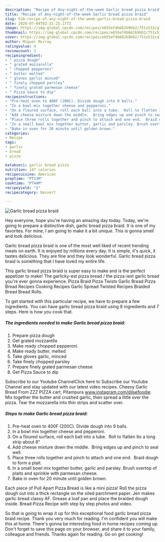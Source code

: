 ```yaml
---
description: "Recipe of Any-night-of-the-week Garlic bread pizza braid"
title: "Recipe of Any-night-of-the-week Garlic bread pizza braid"
slug: 618-recipe-of-any-night-of-the-week-garlic-bread-pizza-braid
date: 2020-07-04T02:31:25.177Z
image: https://img-global.cpcdn.com/recipes/e655ef4b662b9bb2/751x532cq70/garlic-bread-pizza-braid-recipe-main-photo.jpg
thumbnail: https://img-global.cpcdn.com/recipes/e655ef4b662b9bb2/751x532cq70/garlic-bread-pizza-braid-recipe-main-photo.jpg
cover: https://img-global.cpcdn.com/recipes/e655ef4b662b9bb2/751x532cq70/garlic-bread-pizza-braid-recipe-main-photo.jpg
author: Miguel Murray
ratingvalue: 4
reviewcount: 3
recipeingredient:
- " pizza dough"
- " grated mozzarella"
- " chopped pepperoni"
- " butter melted"
- " gloves garlic minced"
- " finely chopped parsley"
- " finely grated parmesan cheese"
- " Pizza Sauce to dip"
recipeinstructions:
- "Pre-heat oven to 400F (200C). Divide dough into 9 balls."
- "In a bowl mix together cheese and pepperoni."
- "On a floured surface, roll each ball into a tube.  Roll to flatten Ito a long strip about 8&#34;"
- "Add cheese mixture down the middle.  Bring edges up and pinch to seal well."
- "Place three rolls together and pinch to attach and one end.  Braid dough to form a plait."
- "In a small bowl mix together butter, garlic and parsley. Brush overtop of plaits and sprinkle with parmesan cheese."
- "Bake in oven for 20 minute until golden brown."
categories:
- Recipe
tags:
- garlic
- bread
- pizza

katakunci: garlic bread pizza 
nutrition: 147 calories
recipecuisine: American
preptime: "PT13M"
cooktime: "PT44M"
recipeyield: "2"
recipecategory: Dessert

---
```



![Garlic bread pizza braid](https://img-global.cpcdn.com/recipes/e655ef4b662b9bb2/751x532cq70/garlic-bread-pizza-braid-recipe-main-photo.jpg)

Hey everyone, hope you're having an amazing day today. Today, we're going to prepare a distinctive dish, garlic bread pizza braid. It is one of my favorites. For mine, I am going to make it a bit unique. This is gonna smell and look delicious.

Garlic bread pizza braid is one of the most well liked of recent trending meals on earth. It is enjoyed by millions every day. It is simple, it's quick, it tastes delicious. They are fine and they look wonderful. Garlic bread pizza braid is something that I have loved my entire life.

This garlic bread pizza braid is super easy to make and is the perfect appetizer to make! The garlicky-est pizza bread / the pizza-iest garlic bread you&#39;re ever gonna experience. Pizza Braid Pizza Twists Garlic Bread Pizza Bread Recipes Cooking Recipes Garlic Spread Twisted Recipes Braided Bread Bread Rolls.


To get started with this particular recipe, we have to prepare a few ingredients. You can have garlic bread pizza braid using 8 ingredients and 7 steps. Here is how you cook that.

<!--inarticleads1-->

##### The ingredients needed to make Garlic bread pizza braid:

1. Prepare  pizza dough
1. Get  grated mozzarella
1. Make ready  chopped pepperoni
1. Make ready  butter, melted
1. Take  gloves garlic, minced
1. Take  finely chopped parsley
1. Prepare  finely grated parmesan cheese
1. Get  Pizza Sauce to dip


Subscribe to our Youtube ChannelClick here to Subscribe our Youtube Channel and stay updated with our latest video recipes. Cheesy Garlic Bread From ZZZ PIZZA cart, Pitampura www.instagram.com/dilsefoodie. Mix together the butter and crushed garlic, then spread a little over the pizza. Tear the mozzarella into thin strips and scatter over. 

<!--inarticleads2-->

##### Steps to make Garlic bread pizza braid:

1. Pre-heat oven to 400F (200C). Divide dough into 9 balls.
1. In a bowl mix together cheese and pepperoni.
1. On a floured surface, roll each ball into a tube.  Roll to flatten Ito a long strip about 8&#34;
1. Add cheese mixture down the middle.  Bring edges up and pinch to seal well.
1. Place three rolls together and pinch to attach and one end.  Braid dough to form a plait.
1. In a small bowl mix together butter, garlic and parsley. Brush overtop of plaits and sprinkle with parmesan cheese.
1. Bake in oven for 20 minute until golden brown.


Each piece of Pull Apart Pizza Bread is like a mini pizza! Roll the pizza dough out into a thick rectangle on the oiled parchment paper. Jen makes garlic bread classy AF. Grease a loaf pan and place the braided dough inside. Bread Pizza Recipe with step by step photos and video. 

So that is going to wrap it up for this exceptional food garlic bread pizza braid recipe. Thank you very much for reading. I'm confident you will make this at home. There's gonna be interesting food in home recipes coming up. Don't forget to save this page on your browser, and share it to your family, colleague and friends. Thanks again for reading. Go on get cooking!
